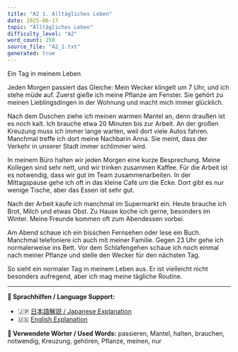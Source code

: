 ```yaml
---
title: "A2 1. Alltägliches Leben"
date: 2025-06-17
topic: "Alltägliches Leben"
difficulty_level: "A2"
word_count: 250
source_file: "A2_1.txt"
generated: true
---
```


Ein Tag in meinem Leben

Jeden Morgen passiert das Gleiche: Mein Wecker klingelt um 7 Uhr, und ich stehe müde auf. Zuerst gieße ich meine Pflanze am Fenster. Sie gehört zu meinen Lieblingsdingen in der Wohnung und macht mich immer glücklich.

Nach dem Duschen ziehe ich meinen warmen Mantel an, denn draußen ist es noch kalt. Ich brauche etwa 20 Minuten bis zur Arbeit. An der großen Kreuzung muss ich immer lange warten, weil dort viele Autos fahren. Manchmal treffe ich dort meine Nachbarin Anna. Sie meint, dass der Verkehr in unserer Stadt immer schlimmer wird.

In meinem Büro halten wir jeden Morgen eine kurze Besprechung. Meine Kollegen sind sehr nett, und wir trinken zusammen Kaffee. Für die Arbeit ist es notwendig, dass wir gut im Team zusammenarbeiten. In der Mittagspause gehe ich oft in das kleine Café um die Ecke. Dort gibt es nur wenige Tische, aber das Essen ist sehr gut.

Nach der Arbeit kaufe ich manchmal im Supermarkt ein. Heute brauche ich Brot, Milch und etwas Obst. Zu Hause koche ich gerne, besonders im Winter. Meine Freunde kommen oft zum Abendessen vorbei.

Am Abend schaue ich ein bisschen Fernsehen oder lese ein Buch. Manchmal telefoniere ich auch mit meiner Familie. Gegen 23 Uhr gehe ich normalerweise ins Bett. Vor dem Schlafengehen schaue ich noch einmal nach meiner Pflanze und stelle den Wecker für den nächsten Tag.

So sieht ein normaler Tag in meinem Leben aus. Er ist vielleicht nicht besonders aufregend, aber ich mag meine tägliche Routine.

---

**📖 Sprachhilfen / Language Support:**
- 🇯🇵 [日本語解説 / Japanese Explanation](../2025-06-17-a2-1-alltaegliches-leben-jp.html)
- 🇺🇸 [English Explanation](../2025-06-17-a2-1-alltaegliches-leben-en.html)

**📝 Verwendete Wörter / Used Words:**
passieren, Mantel, halten, brauchen, notwendig, Kreuzung, gehören, Pflanze, meinen, nur
